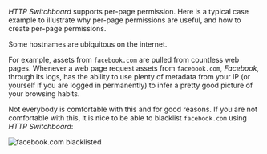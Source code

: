 *HTTP Switchboard* supports per-page permission. Here is a typical case example to illustrate why per-page permissions are useful, and how to create per-page permissions.

Some hostnames are ubiquitous on the internet.

For example, assets from `facebook.com` are pulled from countless web pages. Whenever a web page request assets from `facebook.com`, *Facebook*, through its logs, has the ability to use plenty of metadata from your IP (or yourself if you are logged in permanently) to infer a pretty good picture of your browsing habits.

Not everybody is comfortable with this and for good reasons. If you are not comfortable with this, it is nice to be able to blacklist `facebook.com` using *HTTP Switchboard*:

![`facebook.com` blacklisted](https://raw.github.com/gorhill/httpswitchboard/master/doc/img/per-permission-facebook-1.png)